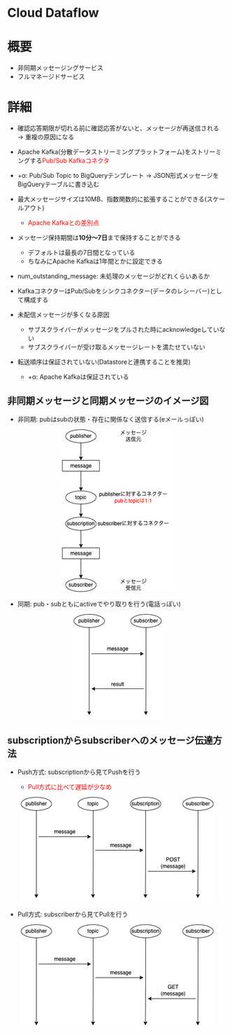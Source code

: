 # Cloud Dataflow

# 概要
- 非同期メッセージングサービス
- フルマネージドサービス

# 詳細
- 確認応答期限が切れる前に確認応答がないと、メッセージが再送信される  
-> 重複の原因になる

- Apache Kafka(分散データストリーミングプラットフォーム)をストリーミングする<span style="color: red; ">Pub/Sub Kafkaコネクタ</span>

- +α: Pub/Sub Topic to BigQueryテンプレート -> JSON形式メッセージをBigQueryテーブルに書き込む

- 最大メッセージサイズは10MB、指数関数的に拡張することができる(スケールアウト)
  - <span style="color: red; ">Apache Kafkaとの差別点</span>

- メッセージ保持期間は**10分〜7日**まで保持することができる
  - デフォルトは最長の7日間となっている
  - ちなみにApache Kafkaは1年間とかに設定できる

- num_outstanding_message: 未処理のメッセージがどれくらいあるか

- KafkaコネクターはPub/Subをシンクコネクター(データのレシーバー)として構成する

- 未配信メッセージが多くなる原因
  - サブスクライバーがメッセージをプルされた時にacknowledgeしていない
  - サブスクライバーが受け取るメッセージレートを満たせていない

- 転送順序は保証されていない(Datastoreと連携することを推奨)
  - +α: Apache Kafkaは保証されている

## 非同期メッセージと同期メッセージのイメージ図

- 非同期: pubはsubの状態・存在に関係なく送信する(eメールっぽい)

<section style="text-align: center;">

![Screenshot](png/unsynchronized.png)

</section>

- 同期: pub・subともにactiveでやり取りを行う(電話っぽい)

<section style="text-align: center;">

![Screenshot](png/synchronized.png)

</section>

## subscriptionからsubscriberへのメッセージ伝達方法

- Push方式: subscriptionから見てPushを行う

  - <span style="color: red; ">Pull方式に比べて遅延が少なめ</span>

<section style="text-align: center;">

![Screenshot](png/Push.png)

</section>

- Pull方式: subscriberから見てPullを行う

<section style="text-align: center;">

![Screenshot](png/Pull.png)

</section>